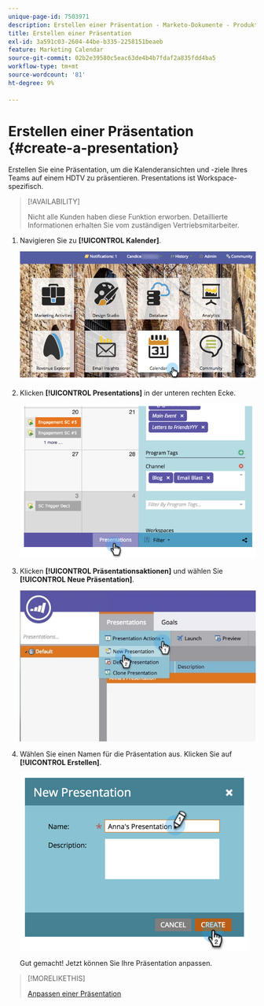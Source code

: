 ```yaml
---
unique-page-id: 7503971
description: Erstellen einer Präsentation - Marketo-Dokumente - Produktdokumentation
title: Erstellen einer Präsentation
exl-id: 3a591c03-2604-44be-b335-2258151beaeb
feature: Marketing Calendar
source-git-commit: 02b2e39580c5eac63de4b4b7fdaf2a835fdd4ba5
workflow-type: tm+mt
source-wordcount: '81'
ht-degree: 9%

---
```


# Erstellen einer Präsentation {#create-a-presentation}

Erstellen Sie eine Präsentation, um die Kalenderansichten und -ziele Ihres Teams auf einem HDTV zu präsentieren. Presentations ist Workspace-spezifisch.

>[!AVAILABILITY]
>
>
>Nicht alle Kunden haben diese Funktion erworben. Detaillierte Informationen erhalten Sie vom zuständigen Vertriebsmitarbeiter.

1. Navigieren Sie zu **[!UICONTROL Kalender]**.

   ![](assets/2017-05-10-15-30-47.png)

1. Klicken **[!UICONTROL Presentations]** in der unteren rechten Ecke.

   ![](assets/image2015-3-18-12-3a29-3a26.png)

1. Klicken **[!UICONTROL Präsentationsaktionen]** und wählen Sie **[!UICONTROL Neue Präsentation]**.

   ![](assets/image2015-3-26-12-3a38-3a6.png)

1. Wählen Sie einen Namen für die Präsentation aus. Klicken Sie auf **[!UICONTROL Erstellen]**.

   ![](assets/image2015-3-18-12-3a32-3a30.png)

   Gut gemacht! Jetzt können Sie Ihre Präsentation anpassen.

>[!MORELIKETHIS]
>
>[Anpassen einer Präsentation](/help/marketo/product-docs/core-marketo-concepts/marketing-calendar/calendar-hd/customize-a-presentation.md)
